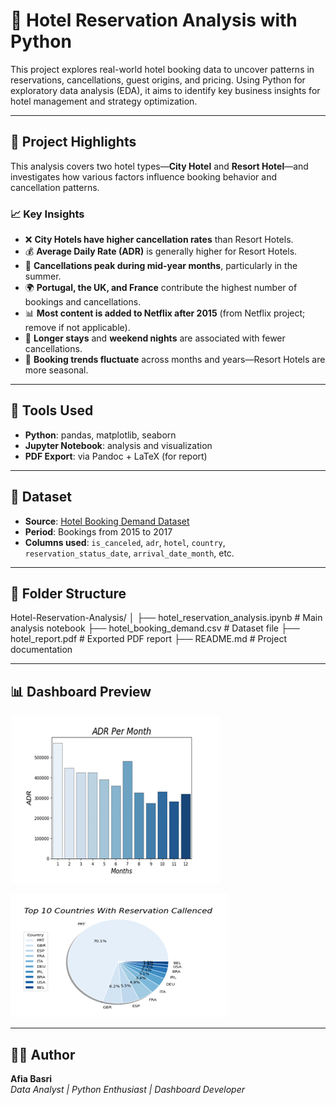 # 🏨 Hotel Reservation Analysis with Python

This project explores real-world hotel booking data to uncover patterns in reservations, cancellations, guest origins, and pricing. Using Python for exploratory data analysis (EDA), it aims to identify key business insights for hotel management and strategy optimization.

---

## 📌 Project Highlights

This analysis covers two hotel types—**City Hotel** and **Resort Hotel**—and investigates how various factors influence booking behavior and cancellation patterns.

### 📈 Key Insights

- ❌ **City Hotels have higher cancellation rates** than Resort Hotels.
- 💰 **Average Daily Rate (ADR)** is generally higher for Resort Hotels.
- 📅 **Cancellations peak during mid-year months**, particularly in the summer.
- 🌍 **Portugal, the UK, and France** contribute the highest number of bookings and cancellations.
- 📊 **Most content is added to Netflix after 2015** (from Netflix project; remove if not applicable).
- 🧳 **Longer stays** and **weekend nights** are associated with fewer cancellations.
- 📆 **Booking trends fluctuate** across months and years—Resort Hotels are more seasonal.

---

## 🧰 Tools Used

- **Python**: pandas, matplotlib, seaborn
- **Jupyter Notebook**: analysis and visualization
- **PDF Export**: via Pandoc + LaTeX (for report)

---

## 📁 Dataset

- **Source**: [Hotel Booking Demand Dataset](https://www.kaggle.com/datasets/jessemostipak/hotel-booking-demand)
- **Period**: Bookings from 2015 to 2017
- **Columns used**: `is_canceled`, `adr`, `hotel`, `country`, `reservation_status_date`, `arrival_date_month`, etc.

---

## 📂 Folder Structure

Hotel-Reservation-Analysis/
│
├── hotel_reservation_analysis.ipynb # Main analysis notebook
├── hotel_booking_demand.csv # Dataset file
├── hotel_report.pdf # Exported PDF report
├── README.md # Project documentation

---

## 📊 Dashboard Preview

![Dashboard Screenshot](https://github.com/afiabasri/Hotel-Reservation-Analysis/blob/main/hotel%201.png)

![Dashboard Screenshot](https://github.com/afiabasri/Hotel-Reservation-Analysis/blob/main/hotel%202.png)

---

## 👩‍💻 Author

**Afia Basri**  
_Data Analyst | Python Enthusiast | Dashboard Developer_  

